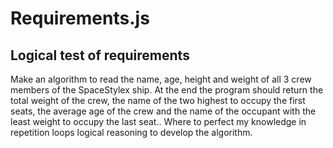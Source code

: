 # Requirements.js

## Logical test of requirements

Make an algorithm to read the name, age, height and weight of all 3 crew members of the SpaceStylex ship. At the end the program should return the total weight of the crew, the name of the two highest to occupy the 
first seats, the average age of the crew and the name of the occupant with the least weight to occupy the last seat..
Where to perfect my knowledge in repetition loops logical reasoning to develop the algorithm.
